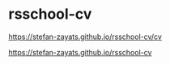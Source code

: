 # rsschool-cv
https://stefan-zayats.github.io/rsschool-cv/cv

https://stefan-zayats.github.io/rsschool-cv